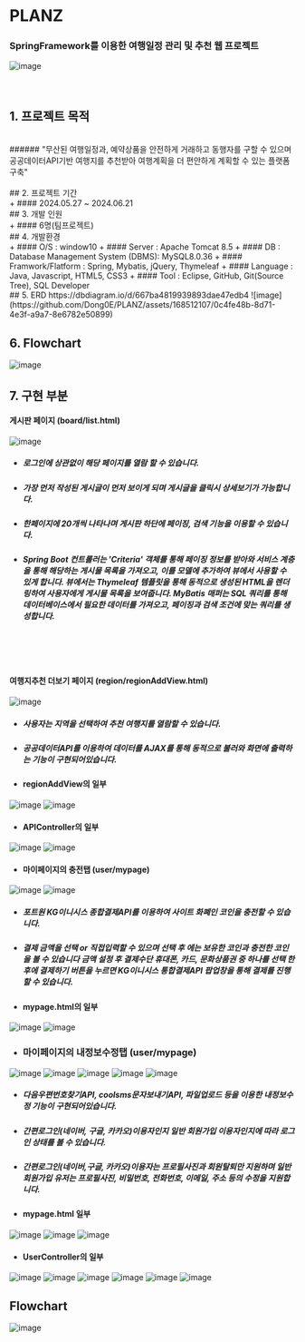 # PLANZ
### SpringFramework를 이용한 여행일정 관리 및 추천 웹 프로젝트
![image](https://github.com/Dong0E/PLANZ/assets/168512107/24c8b6d5-9d68-409d-a22d-adecfd2080df)
<br/>
<br/>
<br/>
## 1. 프로젝트 목적
<br/>
###### "무산된 여행일정과, 예약상품을 안전하게 거래하고 동행자를 구할 수 있으며 공공데이터API기반 여행지를 추천받아 여행계획을 더 편안하게 계획할 수 있는 플랫폼 구축"   
<br/>
<br/>
## 2. 프로젝트 기간
<br/>
+ #### 2024.05.27 ~ 2024.06.21
<br/>
## 3. 개발 인원
<br/>
+ #### 6명(팀프로젝트)
<br/>
## 4. 개발환경
<br/>
+ #### O/S : window10
+ #### Server : Apache Tomcat 8.5
+ #### DB : Database Management System (DBMS): MySQL8.0.36
+ #### Framwork/Flatform : Spring, Mybatis, jQuery, Thymeleaf
+ #### Language : Java, Javascript, HTML5, CSS3
+ #### Tool : Eclipse, GitHub, Git(Source Tree), SQL Developer
<br/>
## 5. ERD
https://dbdiagram.io/d/667ba4819939893dae47edb4
![image](https://github.com/Dong0E/PLANZ/assets/168512107/0c4fe48b-8d71-4e3f-a9a7-8e6782e50899)
<br/>

## 6. Flowchart
![image](https://github.com/Dong0E/PLANZ/assets/168512107/f75e18ae-1f7b-43d8-b7b5-91156304c3da)

## 7. 구현 부분

#### 게시판 페이지 (board/list.html)
![image](https://github.com/Dong0E/PLANZ/assets/168512107/dee0d79d-f249-4381-8929-136dce63ee5a)
  + ##### 로그인에 상관없이 해당 페이지를 열람 할 수 있습니다.
  + ##### 가장 먼저 작성된 게시글이 먼저 보이게 되며 게시글을 클릭시 상세보기가 가능합니다.
  + ##### 한페이지에 20개씩 나타나며 게시판 하단에 페이징, 검색 기능을 이용할 수 있습니다.
  + ##### Spring Boot 컨트롤러는 'Criteria' 객체를 통해 페이징 정보를 받아와 서비스 계층을 통해 해당하는 게시물 목록을 가져오고, 이를 모델에 추가하여 뷰에서 사용할 수 있게 합니다. 뷰에서는 Thymeleaf 템플릿을 통해 동적으로 생성된 HTML을 렌더링하여 사용자에게 게시물 목록을 보여줍니다. MyBatis 매퍼는 SQL 쿼리를 통해 데이터베이스에서 필요한 데이터를 가져오고, 페이징과 검색 조건에 맞는 쿼리를 생성합니다.
<br/>
<br/>
<br/>


#### 여행지추천 더보기 페이지 (region/regionAddView.html)
![image](https://github.com/Dong0E/PLANZ/assets/168512107/25a7efb9-3872-4944-9a9c-e8ff6a084f37)



  + ##### 사용자는 지역을 선택하여 추천 여행지를 열람할 수 있습니다.
  + ##### 공공데이터API를 이용하여 데이터를 AJAX를 통해 동적으로 불러와 화면에 출력하는 기능이 구현되어있습니다.
 
  
  + #### regionAddView의 일부
  ![image](https://github.com/Dong0E/PLANZ/assets/168512107/f8d76043-aada-41b0-b9e1-e68d713c7665)
  ![image](https://github.com/Dong0E/PLANZ/assets/168512107/93497e2d-5db9-4582-b8fc-9c34bbbf3a3a)

  + #### APIController의 일부
  ![image](https://github.com/Dong0E/PLANZ/assets/168512107/689ff8de-ae6e-43ac-8911-2acf46286a2b)
  ![image](https://github.com/Dong0E/PLANZ/assets/168512107/71d7a2f8-45ed-4bdc-9ca4-76e47dc18cf2)



+ #### 마이페이지의 충전탭 (user/mypage)
![image](https://github.com/Dong0E/PLANZ/assets/168512107/9f597bd6-25ac-42e8-8abc-2139a38d3baf)
![image](https://github.com/Dong0E/PLANZ/assets/168512107/758ac086-08d6-4c9f-b513-f100f67d6b55)

  + ##### 포트원 KG이니시스 종합결제API를 이용하여 사이트 화폐인 코인을 충전할 수 있습니다.
  + ##### 결제 금액을 선택 or 직접입력할 수 있으며 선택 후 에는 보유한 코인과 충전한 코인을 볼 수 있습니다 금액 설정 후 결제수단 휴대폰, 카드, 문화상품권 중 하나를 선택 한 후에 결제하기 버튼을 누르면 KG이니시스 통합결제API 팝업창을 통해 결제를 진행 할 수 있습니다.

  + #### mypage.html의 일부
![image](https://github.com/Dong0E/PLANZ/assets/168512107/3447a350-c082-4676-a5ef-debc849d979b)
![image](https://github.com/Dong0E/PLANZ/assets/168512107/9afc2890-880f-4a4c-848b-d8c21d1e43c3)



+ ### 마이페이지의 내정보수정탭 (user/mypage)
![image](https://github.com/Dong0E/PLANZ/assets/168512107/009055f9-5b41-49ee-8c33-4be763186912)
![image](https://github.com/Dong0E/PLANZ/assets/168512107/1be6efb0-760c-4fca-b8e7-30d417d6b420)
![image](https://github.com/Dong0E/PLANZ/assets/168512107/dcd0bf5f-5b5e-4988-be49-481db6806a41)
![image](https://github.com/Dong0E/PLANZ/assets/168512107/b345f4de-e088-4900-98f7-9cfa27ed09ab)
![image](https://github.com/Dong0E/PLANZ/assets/168512107/c6fa22ce-1ed1-43a1-bd6b-4356d480fd58)


  + ##### 다음우편번호찾기API, coolsms문자보내기API, 파일업로드 등을 이용한 내정보수정 기능이 구현되어있습니다.
  + ##### 간편로그인(네이버, 구글, 카카오)이용자인지 일반 회원가입 이용자인지에 따라 로그인 상태를 볼 수 있습니다.
  + ##### 간편로그인(네이버,구글, 카카오)이용자는 프로필사진과 회원탈퇴만 지원하며 일반 회원가입 유저는 프로필사진, 비밀번호, 전화번호, 이메일, 주소 등의 수정을 지원합니다.

  + #### mypage.html 일부
  ![image](https://github.com/Dong0E/PLANZ/assets/168512107/69a187db-f8a8-43c7-8e42-6238e5a052dc)
  ![image](https://github.com/Dong0E/PLANZ/assets/168512107/4e36946e-3201-4860-af7e-ebb017aa91ec)
  ![image](https://github.com/Dong0E/PLANZ/assets/168512107/5a87faf9-b756-40b3-afb4-f18e34fb051b)


  + #### UserController의 일부
  ![image](https://github.com/Dong0E/PLANZ/assets/168512107/4237c95b-9bf3-405e-bcbd-1250382c99b3)
  ![image](https://github.com/Dong0E/PLANZ/assets/168512107/242a5111-31e5-4fb4-ae68-adb3ccc372bb)
  ![image](https://github.com/Dong0E/PLANZ/assets/168512107/ee940598-d901-43ae-9aea-88ed6996726d)
  ![image](https://github.com/Dong0E/PLANZ/assets/168512107/4eec9c50-8101-42c7-8fbf-08e0d379d3c3)
  ![image](https://github.com/Dong0E/PLANZ/assets/168512107/8fbc65b3-6713-41db-a4b0-a5a856162095)
  ![image](https://github.com/Dong0E/PLANZ/assets/168512107/a2a29104-ae52-4673-be71-137e58d14b82)


## Flowchart
![image](https://github.com/Dong0E/PLANZ/assets/168512107/f75e18ae-1f7b-43d8-b7b5-91156304c3da)








  




  

